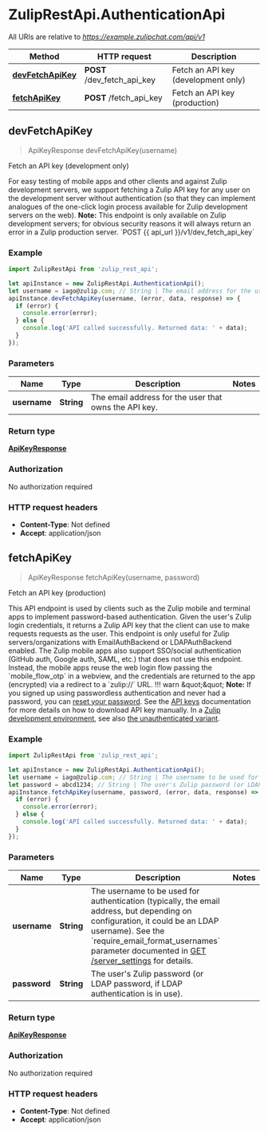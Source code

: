 # ZulipRestApi.AuthenticationApi

All URIs are relative to *https://example.zulipchat.com/api/v1*

Method | HTTP request | Description
------------- | ------------- | -------------
[**devFetchApiKey**](AuthenticationApi.md#devFetchApiKey) | **POST** /dev_fetch_api_key | Fetch an API key (development only)
[**fetchApiKey**](AuthenticationApi.md#fetchApiKey) | **POST** /fetch_api_key | Fetch an API key (production)



## devFetchApiKey

> ApiKeyResponse devFetchApiKey(username)

Fetch an API key (development only)

For easy testing of mobile apps and other clients and against Zulip development servers, we support fetching a Zulip API key for any user on the development server without authentication (so that they can implement analogues of the one-click login process available for Zulip development servers on the web).  **Note:** This endpoint is only available on Zulip development servers; for obvious security reasons it will always return an error in a Zulip production server.  &#x60;POST {{ api_url }}/v1/dev_fetch_api_key&#x60; 

### Example

```javascript
import ZulipRestApi from 'zulip_rest_api';

let apiInstance = new ZulipRestApi.AuthenticationApi();
let username = iago@zulip.com; // String | The email address for the user that owns the API key. 
apiInstance.devFetchApiKey(username, (error, data, response) => {
  if (error) {
    console.error(error);
  } else {
    console.log('API called successfully. Returned data: ' + data);
  }
});
```

### Parameters


Name | Type | Description  | Notes
------------- | ------------- | ------------- | -------------
 **username** | **String**| The email address for the user that owns the API key.  | 

### Return type

[**ApiKeyResponse**](ApiKeyResponse.md)

### Authorization

No authorization required

### HTTP request headers

- **Content-Type**: Not defined
- **Accept**: application/json


## fetchApiKey

> ApiKeyResponse fetchApiKey(username, password)

Fetch an API key (production)

This API endpoint is used by clients such as the Zulip mobile and terminal apps to implement password-based authentication.  Given the user&#39;s Zulip login credentials, it returns a Zulip API key that the client can use to make requests requests as the user.  This endpoint is only useful for Zulip servers/organizations with EmailAuthBackend or LDAPAuthBackend enabled.  The Zulip mobile apps also support SSO/social authentication (GitHub auth, Google auth, SAML, etc.) that does not use this endpoint.  Instead, the mobile apps reuse the web login flow passing the &#x60;mobile_flow_otp&#x60; in a webview, and the credentials are returned to the app (encrypted) via a redirect to a &#x60;zulip://&#x60; URL.  !!! warn \&quot;\&quot;     **Note:** If you signed up using passwordless authentication and     never had a password, you can [reset your password](/help/change-your-password).      See the [API keys](/api/api-keys) documentation for     more details on how to download API key manually.  In a [Zulip development environment](https://zulip.readthedocs.io/en/latest/development/overview.html), see also [the unauthenticated variant](/api/dev-fetch-api-key). 

### Example

```javascript
import ZulipRestApi from 'zulip_rest_api';

let apiInstance = new ZulipRestApi.AuthenticationApi();
let username = iago@zulip.com; // String | The username to be used for authentication (typically, the email address, but depending on configuration, it could be an LDAP username).  See the `require_email_format_usernames` parameter documented in [GET /server_settings](/api/get-server-settings) for details. 
let password = abcd1234; // String | The user's Zulip password (or LDAP password, if LDAP authentication is in use). 
apiInstance.fetchApiKey(username, password, (error, data, response) => {
  if (error) {
    console.error(error);
  } else {
    console.log('API called successfully. Returned data: ' + data);
  }
});
```

### Parameters


Name | Type | Description  | Notes
------------- | ------------- | ------------- | -------------
 **username** | **String**| The username to be used for authentication (typically, the email address, but depending on configuration, it could be an LDAP username).  See the &#x60;require_email_format_usernames&#x60; parameter documented in [GET /server_settings](/api/get-server-settings) for details.  | 
 **password** | **String**| The user&#39;s Zulip password (or LDAP password, if LDAP authentication is in use).  | 

### Return type

[**ApiKeyResponse**](ApiKeyResponse.md)

### Authorization

No authorization required

### HTTP request headers

- **Content-Type**: Not defined
- **Accept**: application/json

